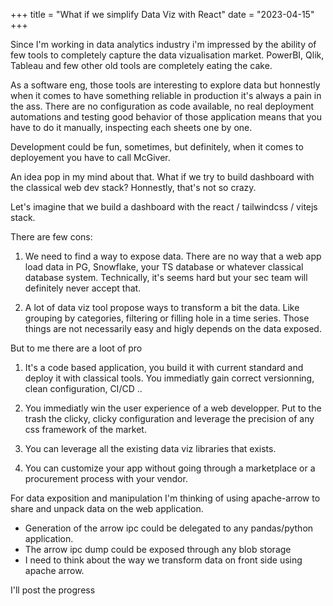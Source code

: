 +++
title = "What if we simplify Data Viz with React"
date = "2023-04-15"
+++

Since I'm working in data analytics industry i'm impressed by the ability of few tools to completely capture the data vizualisation market. PowerBI, Qlik, Tableau and few other old tools are completely eating the cake.

As a software eng, those tools are interesting to explore data but honnestly when it comes to have something reliable in production it's always a pain in the ass. There are no configuration as code available, no real deployment automations and testing good behavior of those application means that you have to do it manually, inspecting each sheets one by one.

Development could be fun, sometimes, but definitely, when it comes to deployement you have to call McGiver.

An idea pop in my mind about that. What if we try to build dashboard with the classical web dev stack? Honnestly, that's not so crazy.

Let's imagine that we build a dashboard with the react / tailwindcss / vitejs stack.

There are few cons:

1. We need to find a way to expose data. There are no way that a web app load data in PG, Snowflake, your TS database or whatever classical database system. Technically, it's seems hard but your sec team will definitely never accept that.

2. A lot of data viz tool propose ways to transform a bit the data. Like grouping by categories, filtering or filling hole in a time series. Those things are not necessarily easy and higly depends on the data exposed.

But to me there are a loot of pro

1. It's a code based application, you build it with current standard and deploy it with classical tools. You immediatly gain correct versionning, clean configuration, CI/CD ..

2. You immediatly win the user experience of a web developper. Put to the trash the clicky, clicky configuration and leverage the precision of any css framework of the market.

3. You can leverage all the existing data viz libraries that exists.

4. You can customize your app without going through a marketplace or a procurement process with your vendor.

For data exposition and manipulation I'm thinking of using apache-arrow to share and unpack data on the web application.

- Generation of the arrow ipc could be delegated to any pandas/python application.
- The arrow ipc dump could be exposed through any blob storage
- I need to think about the way we transform data on front side using apache arrow.

I'll post the progress
